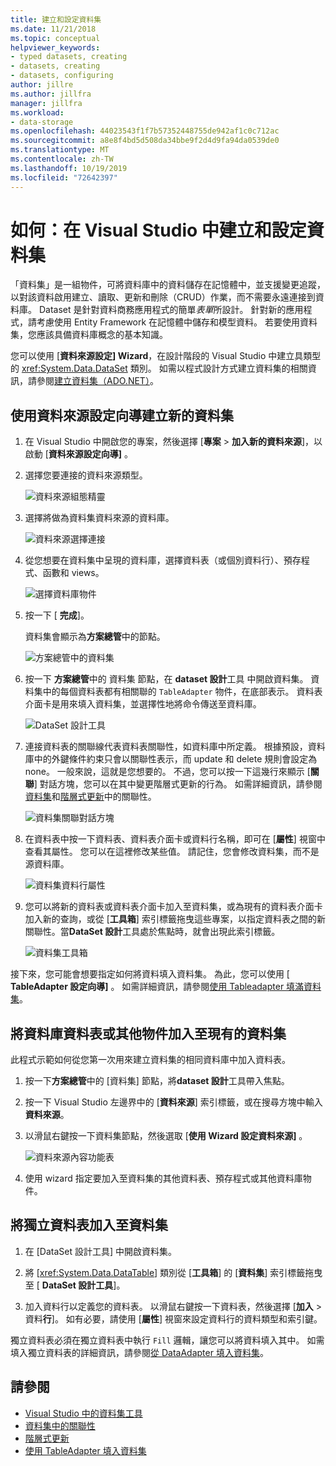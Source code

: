 ```yaml
---
title: 建立和設定資料集
ms.date: 11/21/2018
ms.topic: conceptual
helpviewer_keywords:
- typed datasets, creating
- datasets, creating
- datasets, configuring
author: jillre
ms.author: jillfra
manager: jillfra
ms.workload:
- data-storage
ms.openlocfilehash: 44023543f1f7b57352448755de942af1c0c712ac
ms.sourcegitcommit: a8e8f4bd5d508da34bbe9f2d4d9fa94da0539de0
ms.translationtype: MT
ms.contentlocale: zh-TW
ms.lasthandoff: 10/19/2019
ms.locfileid: "72642397"
---
```

# <a name="how-to-create-and-configure-datasets-in-visual-studio"></a>如何：在 Visual Studio 中建立和設定資料集

「資料集」是一組物件，可將資料庫中的資料儲存在記憶體中，並支援變更追蹤，以對該資料啟用建立、讀取、更新和刪除（CRUD）作業，而不需要永遠連接到資料庫。 Dataset 是針對資料商務應用程式的簡單*表單*所設計。 針對新的應用程式，請考慮使用 Entity Framework 在記憶體中儲存和模型資料。 若要使用資料集，您應該具備資料庫概念的基本知識。

您可以使用 [**資料來源設定] Wizard**，在設計階段的 Visual Studio 中建立具類型的 <xref:System.Data.DataSet> 類別。 如需以程式設計方式建立資料集的相關資訊，請參閱[建立資料集（ADO.NET）](/dotnet/framework/data/adonet/dataset-datatable-dataview/creating-a-dataset)。

## <a name="create-a-new-dataset-by-using-the-data-source-configuration-wizard"></a>使用資料來源設定向導建立新的資料集

1. 在 Visual Studio 中開啟您的專案，然後選擇 [**專案** > **加入新的資料來源**]，以啟動 [**資料來源設定向導]** 。

2. 選擇您要連接的資料來源類型。

     ![資料來源組態精靈](../data-tools/media/data-source-configuration-wizard.png)

3. 選擇將做為資料集資料來源的資料庫。

     ![資料來源選擇連接](../data-tools/media/data-source-choose-a-connection.png)

4. 從您想要在資料集中呈現的資料庫，選擇資料表（或個別資料行）、預存程式、函數和 views。

     ![選擇資料庫物件](../data-tools/media/raddata-chose-objects.png)

5. 按一下 [ **完成**]。

   資料集會顯示為**方案總管**中的節點。

   ![方案總管中的資料集](../data-tools/media/dataset-in-solution-explorer.png)

6. 按一下 **方案總管**中的 資料集 節點，在  **dataset 設計**工具 中開啟資料集。 資料集中的每個資料表都有相關聯的 `TableAdapter` 物件，在底部表示。 資料表介面卡是用來填入資料集，並選擇性地將命令傳送至資料庫。

   ![DataSet 設計工具](../data-tools/media/dataset-designer.png)

7. 連接資料表的關聯線代表資料表關聯性，如資料庫中所定義。 根據預設，資料庫中的外鍵條件約束只會以關聯性表示，而 update 和 delete 規則會設定為 none。 一般來說，這就是您想要的。 不過，您可以按一下這幾行來顯示 [**關聯**] 對話方塊，您可以在其中變更階層式更新的行為。 如需詳細資訊，請參閱[資料集](../data-tools/relationships-in-datasets.md)和[階層式更新](../data-tools/hierarchical-update.md)中的關聯性。

     ![資料集關聯對話方塊](../data-tools/media/raddata-relation-dialog.png)

8. 在資料表中按一下資料表、資料表介面卡或資料行名稱，即可在 [**屬性**] 視窗中查看其屬性。 您可以在這裡修改某些值。 請記住，您會修改資料集，而不是源資料庫。

     ![資料集資料行屬性](../data-tools/media/dataset-column-properties.png)

9. 您可以將新的資料表或資料表介面卡加入至資料集，或為現有的資料表介面卡加入新的查詢，或從 [**工具箱**] 索引標籤拖曳這些專案，以指定資料表之間的新關聯性。當**DataSet 設計**工具處於焦點時，就會出現此索引標籤。

     ![資料集工具箱](../data-tools/media/raddata-dataset-toolbox.png)

接下來，您可能會想要指定如何將資料填入資料集。 為此，您可以使用 [ **TableAdapter 設定向導]** 。 如需詳細資訊，請參閱[使用 Tableadapter 填滿資料集](../data-tools/fill-datasets-by-using-tableadapters.md)。

## <a name="add-a-database-table-or-other-object-to-an-existing-dataset"></a>將資料庫資料表或其他物件加入至現有的資料集

此程式示範如何從您第一次用來建立資料集的相同資料庫中加入資料表。

1. 按一下**方案總管**中的 [資料集] 節點，將**dataset 設計**工具帶入焦點。

2. 按一下 Visual Studio 左邊界中的 [**資料來源**] 索引標籤，或在搜尋方塊中輸入**資料來源**。

3. 以滑鼠右鍵按一下資料集節點，然後選取 [**使用 Wizard 設定資料來源]** 。

     ![資料來源內容功能表](../data-tools/media/data-source-context-menu.png)

4. 使用 wizard 指定要加入至資料集的其他資料表、預存程式或其他資料庫物件。

## <a name="add-a-stand-alone-data-table-to-a-dataset"></a>將獨立資料表加入至資料集

1. 在 [DataSet 設計工具] 中開啟資料集。

2. 將 [<xref:System.Data.DataTable>] 類別從 [**工具箱**] 的 [**資料集**] 索引標籤拖曳至 [ **DataSet 設計工具**]。

3. 加入資料行以定義您的資料表。 以滑鼠右鍵按一下資料表，然後選擇 [**加入** >  資料**行**]。 如有必要，請使用 [**屬性**] 視窗來設定資料行的資料類型和索引鍵。

獨立資料表必須在獨立資料表中執行 `Fill` 邏輯，讓您可以將資料填入其中。 如需填入獨立資料表的詳細資訊，請參閱[從 DataAdapter 填入資料集](/dotnet/framework/data/adonet/populating-a-dataset-from-a-dataadapter)。

## <a name="see-also"></a>請參閱

- [Visual Studio 中的資料集工具](../data-tools/dataset-tools-in-visual-studio.md)
- [資料集中的關聯性](../data-tools/relationships-in-datasets.md)
- [階層式更新](../data-tools/hierarchical-update.md)
- [使用 TableAdapter 填入資料集](../data-tools/fill-datasets-by-using-tableadapters.md)